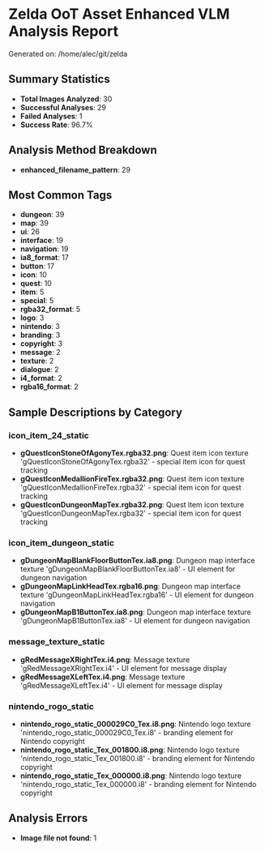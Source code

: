 # Zelda OoT Asset Enhanced VLM Analysis Report

Generated on: /home/alec/git/zelda

## Summary Statistics

- **Total Images Analyzed**: 30
- **Successful Analyses**: 29
- **Failed Analyses**: 1
- **Success Rate**: 96.7%

## Analysis Method Breakdown

- **enhanced_filename_pattern**: 29

## Most Common Tags

- **dungeon**: 39
- **map**: 39
- **ui**: 26
- **interface**: 19
- **navigation**: 19
- **ia8_format**: 17
- **button**: 17
- **icon**: 10
- **quest**: 10
- **item**: 5
- **special**: 5
- **rgba32_format**: 5
- **logo**: 3
- **nintendo**: 3
- **branding**: 3
- **copyright**: 3
- **message**: 2
- **texture**: 2
- **dialogue**: 2
- **i4_format**: 2
- **rgba16_format**: 2

## Sample Descriptions by Category

### icon_item_24_static

- **gQuestIconStoneOfAgonyTex.rgba32.png**: Quest item icon texture 'gQuestIconStoneOfAgonyTex.rgba32' - special item icon for quest tracking
- **gQuestIconMedallionFireTex.rgba32.png**: Quest item icon texture 'gQuestIconMedallionFireTex.rgba32' - special item icon for quest tracking
- **gQuestIconDungeonMapTex.rgba32.png**: Quest item icon texture 'gQuestIconDungeonMapTex.rgba32' - special item icon for quest tracking

### icon_item_dungeon_static

- **gDungeonMapBlankFloorButtonTex.ia8.png**: Dungeon map interface texture 'gDungeonMapBlankFloorButtonTex.ia8' - UI element for dungeon navigation
- **gDungeonMapLinkHeadTex.rgba16.png**: Dungeon map interface texture 'gDungeonMapLinkHeadTex.rgba16' - UI element for dungeon navigation
- **gDungeonMapB1ButtonTex.ia8.png**: Dungeon map interface texture 'gDungeonMapB1ButtonTex.ia8' - UI element for dungeon navigation

### message_texture_static

- **gRedMessageXRightTex.i4.png**: Message texture 'gRedMessageXRightTex.i4' - UI element for message display
- **gRedMessageXLeftTex.i4.png**: Message texture 'gRedMessageXLeftTex.i4' - UI element for message display

### nintendo_rogo_static

- **nintendo_rogo_static_000029C0_Tex.i8.png**: Nintendo logo texture 'nintendo_rogo_static_000029C0_Tex.i8' - branding element for Nintendo copyright
- **nintendo_rogo_static_Tex_001800.i8.png**: Nintendo logo texture 'nintendo_rogo_static_Tex_001800.i8' - branding element for Nintendo copyright
- **nintendo_rogo_static_Tex_000000.i8.png**: Nintendo logo texture 'nintendo_rogo_static_Tex_000000.i8' - branding element for Nintendo copyright

## Analysis Errors

- **Image file not found**: 1

